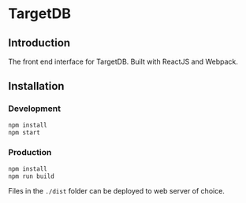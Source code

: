 # TargetDB

## Introduction

The front end interface for TargetDB. Built with ReactJS and Webpack.

## Installation

### Development

```bash
npm install
npm start
```

### Production

```bash
npm install
npm run build
```

Files in the `./dist` folder can be deployed to web server of choice.
